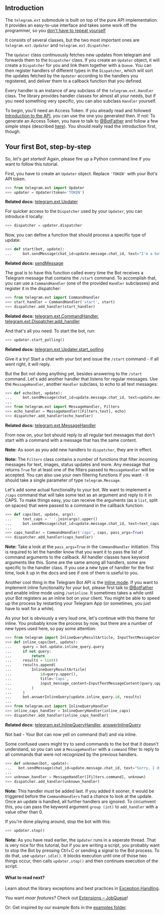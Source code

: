 ## Introduction
The `telegram.ext` submodule is built on top of the pure API implementation. It provides an easy-to-use interface and takes some work off the programmer, so you [don't have to repeat yourself](https://en.wikipedia.org/wiki/Don%27t_repeat_yourself)

It consists of several classes, but the two most important ones are `telegram.ext.Updater` and `telegram.ext.Dispatcher`.

The `Updater` class continuously fetches new updates from telegram and forwards them to the `Dispatcher` class. 
If you create an `Updater` object, it will create a `Dispatcher` for you and link them together with a `Queue`. 
You can then register handlers of different types in the `Dispatcher`, which will sort the updates fetched by the `Updater` according to the handlers you registered, and deliver them to a callback function that you defined.

Every handler is an instance of any subclass of the `telegram.ext.Handler` class. The library provides handler classes for almost all your needs, but if you need something very specific, you can also subclass `Handler` yourself.

To begin, you'll need an Access Token. If you already read and followed [Introduction to the API](https://github.com/python-telegram-bot/python-telegram-bot/wiki/Introduction-to-the-API), you can use the one you generated then. If not: To generate an Access Token, you have to talk to [@BotFather](https://telegram.me/botfather) and follow a few simple steps (described [here](https://core.telegram.org/bots#botfather)). You should really read the introduction first, though.


## Your first Bot, step-by-step
So, *let's get started!* Again, please fire up a Python command line if you want to follow this tutorial.

First, you have to create an `Updater` object. Replace `'TOKEN'` with your Bot's API token.

```python
>>> from telegram.ext import Updater
>>> updater = Updater(token='TOKEN')
```
**Related docs:** [telegram.ext.Updater](http://pythonhosted.org/python-telegram-bot/telegram.ext.updater.html#telegram.ext.updater.Updater)

For quicker access to the `Dispatcher` used by your `Updater`, you can introduce it locally:

```python
>>> dispatcher = updater.dispatcher
```

Now, you can define a function that should process a specific type of update:

```python
>>> def start(bot, update):
...     bot.sendMessage(chat_id=update.message.chat_id, text="I'm a bot, please talk to me!")
```
**Related docs:** [sendMessage](https://core.telegram.org/bots/api#sendmessage)

The goal is to have this function called every time the Bot receives a Telegram message that contains the `/start` command. To accomplish that, you can use a `CommandHandler` (one of the provided `Handler` subclasses) and register it in the dispatcher:

```python
>>> from telegram.ext import CommandHandler
>>> start_handler = CommandHandler('start', start)
>>> dispatcher.add_handler(start_handler)
```
**Related docs:** [telegram.ext.CommandHandler](http://pythonhosted.org/python-telegram-bot/telegram.ext.commandhandler.html), [telegram.ext.Dispatcher.add_handler](http://pythonhosted.org/python-telegram-bot/telegram.ext.dispatcher.html#telegram.ext.dispatcher.Dispatcher.add_handler)

And that's all you need. To start the bot, run:

```python
>>> updater.start_polling()
```
**Related docs:** [telegram.ext.Updater.start_polling](http://pythonhosted.org/python-telegram-bot/telegram.ext.updater.html#telegram.ext.updater.Updater.start_polling)

Give it a try! Start a chat with your bot and issue the `/start` command - if all went right, it will reply.

But the Bot not doing anything yet, besides answering to the `/start` command. Let's add another handler that listens for regular messages. Use the `MessageHandler`, another `Handler` subclass, to echo to all text messages:

```python
>>> def echo(bot, update):
...     bot.sendMessage(chat_id=update.message.chat_id, text=update.message.text)
...
>>> from telegram.ext import MessageHandler, Filters
>>> echo_handler = MessageHandler([Filters.text], echo)
>>> dispatcher.add_handler(echo_handler)
```
**Related docs:** [telegram.ext.MessageHandler](http://pythonhosted.org/python-telegram-bot/telegram.ext.messagehandler.html)

From now on, your bot should reply to all regular text messages that don't start with a command with a message that has the same content.

**Note:** As soon as you add new handlers to `dispatcher`, they are in effect.

**Note:** The `Filters` class contains a number of functions that filter incoming messages for text, images, status updates and more. Any message that returns `True` for at least one of the filters passed to `MessageHandler` will be accepted. You can also use your own filtering functions if you want - it should take a single parameter of type `telegram.Message`.

Let's add some actual functionality to your bot. We want to implement a `/caps` command that will take some text as an argument and reply to it in CAPS. To make things easy, you can receive the arguments (as a `list`, split on spaces) that were passed to a command in the callback function:

```python
>>> def caps(bot, update, args):
...     text_caps = ' '.join(args).upper()
...     bot.sendMessage(chat_id=update.message.chat_id, text=text_caps)
...
>>> caps_handler = CommandHandler('caps', caps, pass_args=True)
>>> dispatcher.add_handler(caps_handler)
```

**Note:** Take a look at the `pass_args=True` in the `CommandHandler` initiation. This is required to let the handler know that you want it to pass the list of command arguments to the callback. All handler classes have keyword arguments like this. Some are the same among all handlers, some are specific to the handler class. If you use a new type of handler for the first time, look it up in the docs and see if one of them is useful to you.

Another cool thing in the Telegram Bot API is the [inline mode](https://core.telegram.org/bots/inline). If you want to implement inline functionality for your bot, please first talk to [@BotFather](https://telegram.me/botfather) and enable inline mode using `/setinline`. It sometimes takes a while until your Bot registers as an inline bot on your client. You might be able to speed up the process by restarting your Telegram App (or sometimes, you just have to wait for a while).

As your bot is obviously a very loud one, let's continue with this theme for inline. You probably know the process by now, but there are a number of new types used here, so pay some attention:

```python
>>> from telegram import InlineQueryResultArticle, InputTextMessageContent
>>> def inline_caps(bot, update):
...     query = bot.update.inline_query.query
...     if not query:
...         return
...     results = list()
...     results.append(
...         InlineQueryResultArticle(
...             id=query.upper(),
...             title='Caps',
...             input_message_content=InputTextMessageContent(query.upper())
...         )
...     )
...     bot.answerInlineQuery(update.inline_query.id, results)
...
>>> from telegram.ext import InlineQueryHandler
>>> inline_caps_handler = InlineQueryHandler(inline_caps)
>>> dispatcher.add_handler(inline_caps_handler)
```
**Related docs:** [telegram.ext.InlineQueryHandler](http://pythonhosted.org/python-telegram-bot/telegram.ext.inlinequeryhandler.html), [answerInlineQuery](https://core.telegram.org/bots/api#answerinlinequery)

Not bad - Your Bot can now yell on command (ha!) and via inline. 

Some confused users might try to send commands to the bot that it doesn't understand, so you can use a `MessageHandler` with a `command` filter to reply to all commands that were not recognized by the previous handlers. 

```python
>>> def unknown(bot, update):
...   bot.sendMessage(chat_id=update.message.chat_id, text="Sorry, I didn't understand that command.")
...
>>> unknown_handler = MessageHandler([Filters.command], unknown)
>>> dispatcher.add_handler(unknown_handler)
```

**Note:** This handler *must* be added last. If you added it sooner, it would be triggered before the `CommandHandlers` had a chance to look at the update. Once an update is handled, all further handlers are ignored. To circumvent this, you can pass the keyword argument `group (int)` to `add_handler` with a value other than 0.

If you're done playing around, stop the bot with this:

```python
>>> updater.stop()
```

**Note:** As you have read earlier, the `Updater` runs in a seperate thread. That is very nice for this tutorial, but if you are writing a script, you probably want to stop the Bot by pressing Ctrl+C or sending a signal to the Bot process. To do that, use `updater.idle()`. It blocks execution until one of those two things occur, then calls `updater.stop()` and then continues execution of the script.

#### What to read next?
Learn about the library exceptions and best practices in [Exception Handling](https://github.com/python-telegram-bot/python-telegram-bot/wiki/Exception-Handling).

You want *moar features*? Check out [Extensions – JobQueue](https://github.com/python-telegram-bot/python-telegram-bot/wiki/Extensions-%E2%80%93-JobQueue)!

Or: Get inspired by our example Bots in the [examples folder](https://github.com/python-telegram-bot/python-telegram-bot/tree/master/examples).